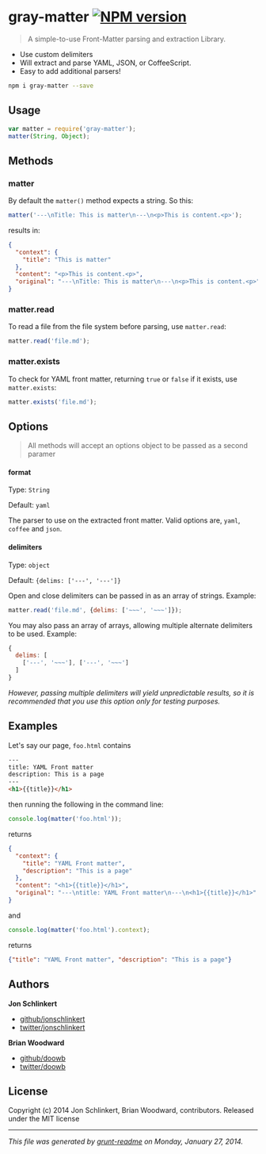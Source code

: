 # gray-matter [![NPM version](https://badge.fury.io/js/gray-matter.png)](http://badge.fury.io/js/gray-matter)

> A simple-to-use Front-Matter parsing and extraction Library.

* Use custom delimiters
* Will extract and parse YAML, JSON, or CoffeeScript.
* Easy to add additional parsers!


```bash
npm i gray-matter --save
```
## Usage

```js
var matter = require('gray-matter');
matter(String, Object);
```

## Methods

### matter

By default the `matter()` method expects a string. So this:

```js
matter('---\nTitle: This is matter\n---\n<p>This is content.<p>');
```

results in:

```json
{
  "context": {
    "title": "This is matter"
  },
  "content": "<p>This is content.<p>",
  "original": "---\nTitle: This is matter\n---\n<p>This is content.<p>"
}
```

### matter.read

To read a file from the file system before parsing, use `matter.read`:

```js
matter.read('file.md');
```

### matter.exists

To check for YAML front matter, returning `true` or `false` if it exists, use `matter.exists`:

```js
matter.exists('file.md');
```



## Options

> All methods will accept an options object to be passed as a second paramer

#### format
Type: `String`

Default: `yaml`

The parser to use on the extracted front matter. Valid options are, `yaml`, `coffee` and `json`.


#### delimiters
Type: `object`

Default: `{delims: ['---', '---']}`

Open and close delimiters can be passed in as an array of strings. Example:

```js
matter.read('file.md', {delims: ['~~~', '~~~']});
```

You may also pass an array of arrays, allowing multiple alternate delimiters to be used. Example:


```js
{
  delims: [
    ['---', '~~~'], ['---', '~~~']
  ]
}
```

_However, passing multiple delimiters will yield unpredictable results, so it is recommended that you use this option only for testing purposes._


## Examples

Let's say our page, `foo.html` contains

```html
---
title: YAML Front matter
description: This is a page
---
<h1>{{title}}</h1>
```

then running the following in the command line:

```js
console.log(matter('foo.html'));
```
returns

```json
{
  "context": {
    "title": "YAML Front matter",
    "description": "This is a page"
  },
  "content": "<h1>{{title}}</h1>",
  "original": "---\ntitle: YAML Front matter\n---\n<h1>{{title}}</h1>"
}
```
and

```js
console.log(matter('foo.html').context);
```
returns


```json
{"title": "YAML Front matter", "description": "This is a page"}
```


## Authors

**Jon Schlinkert**

+ [github/jonschlinkert](https://github.com/jonschlinkert)
+ [twitter/jonschlinkert](http://twitter.com/jonschlinkert)

**Brian Woodward**

+ [github/doowb](https://github.com/doowb)
+ [twitter/doowb](http://twitter.com/jonschlinkert)


## License
Copyright (c) 2014 Jon Schlinkert, Brian Woodward, contributors.
Released under the MIT license

***

_This file was generated by [grunt-readme](https://github.com/assemble/grunt-readme) on Monday, January 27, 2014._

[grunt]: http://gruntjs.com/
[Getting Started]: https://github.com/gruntjs/grunt/blob/devel/docs/getting_started.md
[package.json]: https://npmjs.org/doc/json.html
